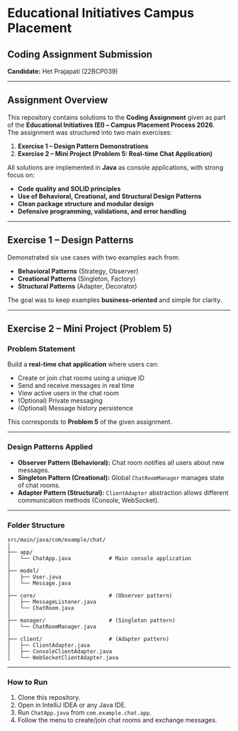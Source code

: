 # Educational Initiatives Campus Placement
## Coding Assignment Submission 
**Candidate:** Het Prajapati (22BCP039)

---

## Assignment Overview
This repository contains solutions to the **Coding Assignment** given as part of the **Educational Initiatives (EI) – Campus Placement Process 2026**.  
The assignment was structured into two main exercises:  

1. **Exercise 1 – Design Pattern Demonstrations**  
2. **Exercise 2 – Mini Project (Problem 5: Real-time Chat Application)**  

All solutions are implemented in **Java** as console applications, with strong focus on:
- **Code quality and SOLID principles**  
- **Use of Behavioral, Creational, and Structural Design Patterns**  
- **Clean package structure and modular design**  
- **Defensive programming, validations, and error handling** 

---

## Exercise 1 – Design Patterns
Demonstrated six use cases with two examples each from:  
- **Behavioral Patterns** (Strategy, Observer)  
- **Creational Patterns** (Singleton, Factory)  
- **Structural Patterns** (Adapter, Decorator)  

The goal was to keep examples **business-oriented** and simple for clarity.

---

## Exercise 2 – Mini Project (Problem 5)

### Problem Statement
Build a **real-time chat application** where users can:  
- Create or join chat rooms using a unique ID  
- Send and receive messages in real time  
- View active users in the chat room  
- (Optional) Private messaging  
- (Optional) Message history persistence  

This corresponds to **Problem 5** of the given assignment.  

---

### Design Patterns Applied
- **Observer Pattern (Behavioral):** Chat room notifies all users about new messages.  
- **Singleton Pattern (Creational):** Global `ChatRoomManager` manages state of chat rooms.  
- **Adapter Pattern (Structural):** `ClientAdapter` abstraction allows different communication methods (Console, WebSocket).  

---

### Folder Structure
    src/main/java/com/example/chat/
    │
    ├── app/
    │   └── ChatApp.java            # Main console application
    │
    ├── model/
    │   ├── User.java
    │   └── Message.java
    │
    ├── core/                       # (Observer pattern)
    │   ├── MessageListener.java
    │   └── ChatRoom.java
    │
    ├── manager/                    # (Singleton pattern)
    │   └── ChatRoomManager.java
    │
    ├── client/                     # (Adapter pattern)
    │   ├── ClientAdapter.java
    │   ├── ConsoleClientAdapter.java
    │   └── WebSocketClientAdapter.java

---

### How to Run
1. Clone this repository.  
2. Open in IntelliJ IDEA or any Java IDE.  
3. Run `ChatApp.java` from `com.example.chat.app`.  
4. Follow the menu to create/join chat rooms and exchange messages.
